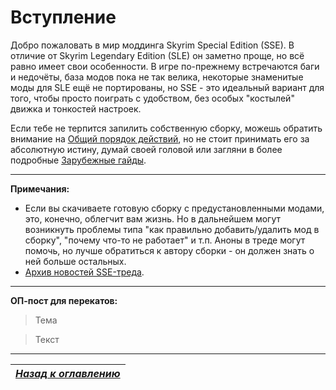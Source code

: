# Вступление

Добро пожаловать в мир моддинга Skyrim Special Edition (SSE). В отличие от Skyrim Legendary Edition (SLE) он заметно проще, но всё равно имеет свои особенности. В игре по-прежнему встречаются баги и недочёты, база модов пока не так велика, некоторые знаменитые моды для SLE ещё не портированы, но SSE - это идеальный вариант для того, чтобы просто поиграть с удобством, без особых "костылей" движка и тонкостей настроек.

Если тебе не терпится запилить собственную сборку, можешь обратить внимание на [Общий порядок действий](01_Main_Info/03_Общий_порядок_действий.md), но не стоит принимать его за абсолютную истину, думай своей головой или загляни в более подробные [Зарубежные гайды](01_Main_Info/04_Зарубежные_гайды.md).

------

**Примечания:**

+ Если вы скачиваете готовую сборку с предустановленными модами, это, конечно, облегчит вам жизнь. Но в дальнейшем могут возникнуть проблемы типа "как правильно добавить/удалить мод в сборку", "почему что-то не работает" и т.п. Аноны в треде могут помочь, но лучше обратиться к автору сборки - он должен знать о ней больше остальных.
+ [Архив новостей SSE-треда](00_Resources/01_News_Archive.md).

------

**ОП-пост для перекатов:**

> Тема

> Текст

------

|[*Назад к оглавлению*](01_Оглавление.md)|
|:---:|
